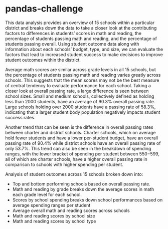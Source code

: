 # pandas-challenge

This data analysis provides an overview of 15 schools within a particular district and breaks down the data to take a closer look at the contributing factors to differences in students’ scores in math and reading, the percentage of students passing math and reading, and the percentage of students passing overall. Using student outcome data along with information about each schools’ budget, type, and size, we can evaluate the factors that lead to increased student success to make decisions to improve student outcomes within the district. 

Average math scores are similar across grade levels in all 15 schools, but the percentage of students passing math and reading varies greatly across schools. This suggests that the mean scores may not be the best measure of central tendency to evaluate performance for each school. Taking a closer look at overall passing rate, a large difference is seen between school sizes. Small and medium schools, collectively defined as holding less than 2000 students, have an average of 90.3% overall passing rate. Large schools holding over 2000 students have a passing rate of 58.3%, indicating that a larger student body population negatively impacts student success rates.  

Another trend that can be seen is the difference in overall passing rates between charter and district schools. Charter schools, which on average hold fewer students and have a lower per-student budget, have an overall passing rate of 90.4% while district schools have an overall passing rate of only 53.7%. This trend can also be seen in the breakdown of spending ranges, with the lower bracket of spending per student between $550-$599, all of which are charter schools, have a higher overall passing rate in comparison to schools with higher spending per student.  



Analysis of student outcomes across 15 schools broken down into: 
- Top and bottom performing schools based on overall passing rate. 
- Math and reading by grade breaks down the average scores in math each grade level for each school. 
- Scores by school spending breaks down school performances based on average spending ranges per student 
- Average overall math and reading scores across schools 
- Math and reading scores by school size
- Math and reading scores by school type





